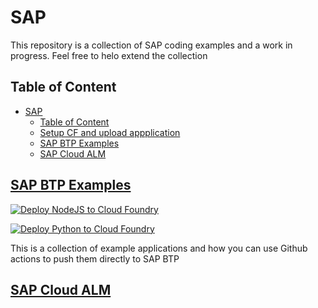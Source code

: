 # SAP

This repository is a collection of SAP coding examples and a work in progress. Feel free to helo extend the collection

## Table of Content

- [SAP](#sap)
  - [Table of Content](#table-of-content)
  - [Setup CF and upload appplication](#setup-cf-and-upload-appplication)
  - [SAP BTP Examples](#sap-btp-examples)
  - [SAP Cloud ALM](#sap-cloud-alm)

## [SAP BTP Examples](BTP)

[![Deploy NodeJS to Cloud Foundry](https://github.com/rangulvers/SAP/actions/workflows/deploy_js_to_cf.yml/badge.svg)](https://github.com/rangulvers/SAP/actions/workflows/deploy_js_to_cf.yml)

[![Deploy Python to Cloud Foundry](https://github.com/rangulvers/SAP/actions/workflows/deploy_to_cf.yml/badge.svg)](https://github.com/rangulvers/SAP/actions/workflows/deploy_to_cf.yml)

This is a collection of example applications and how you can use Github actions to push them directly to SAP BTP

## [SAP Cloud ALM](Cloud%20ALM)
